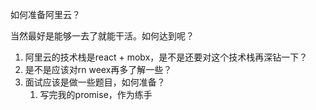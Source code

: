 如何准备阿里云？

当然最好是能够一去了就能干活。如何达到呢？

1. 阿里云的技术栈是react + mobx，是不是还要对这个技术栈再深钻一下？
2. 是不是应该对rn weex再多了解一些？
3. 面试应该是做一些题目，如何准备？
	1. 写完我的promise，作为练手